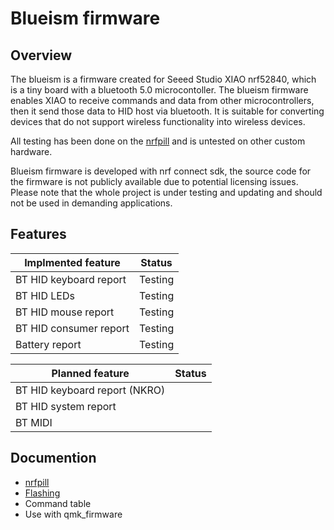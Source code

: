 # Blueism firmware
## Overview
The blueism is a firmware created for Seeed Studio XIAO nrf52840, which is a tiny board with a bluetooth 5.0 microcontoller. The blueism firmware enables XIAO to receive commands and data from other microcontrollers, then it send those data to HID host via bluetooth. It is suitable for converting devices that do not support wireless functionality into wireless devices.

All testing has been done on the [nrfpill](https://github.com/object-blueism/nrfpill) and is untested on other custom hardware.

Blueism firmware is developed with nrf connect sdk, the source code for the firmware is not publicly available due to potential licensing issues. Please note that the whole project is under testing and updating and should not be used in demanding applications.

## Features

| Implmented feature     | Status  |
|------------------------|---------|
| BT HID keyboard report | Testing |
| BT HID LEDs            | Testing |
| BT HID mouse report    | Testing |
| BT HID consumer report | Testing |
| Battery report         | Testing |


| Planned feature               | Status  |
|-------------------------------|---------|
| BT HID keyboard report (NKRO) |         |
| BT HID system report          |         |
| BT MIDI                       |         |

## Documention
* [nrfpill](https://github.com/object-blueism/nrfpill)
* [Flashing](https://github.com/object-blueism/blueism_firmware/docs/flashing.md)
* Command table
* Use with qmk_firmware